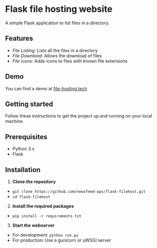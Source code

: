 # Flask file hosting website
A simple Flask application to list files in a directory.

## Features
- *File Listing*: Lists all the files in a directory
- *File Download*: Allows the download of files
- *File icons*: Adds icons to files with known file extensions

## Demo
You can find a demo at [file-hosting.tech](https://file-hosting.tech/)

## Getting started
Follow these instructions to get the project up and running on your local machine.

## Prerequisites
- Python 3.x
- Flask

## Installation
1. **Clone the repository**
- `git clone https://github.com/newsfeed-ops/flask-filehost.git`
- `cd flask-filehost`
  
2. **Install the required packages**
- `pip install -r requirements.txt`
  
3. **Start the webserver**
- For development: `python run.py`
- For production: Use a gunicorn or uWSGI server

